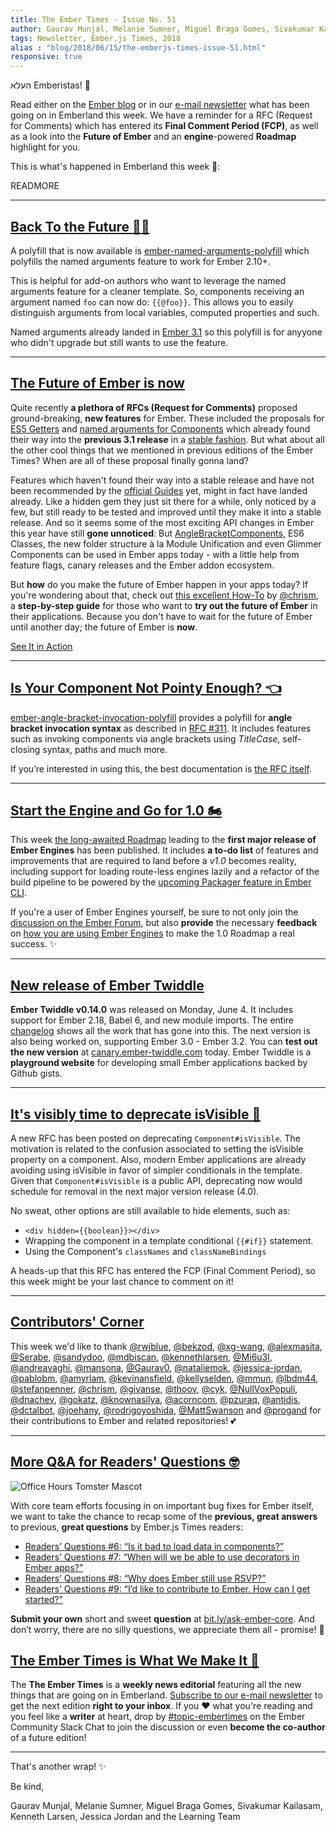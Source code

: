 ```yaml
---
title: The Ember Times - Issue No. 51
author: Gaurav Munjal, Melanie Sumner, Miguel Braga Gomes, Sivakumar Kailasam, Kenneth Larsen, Jessica Jordan
tags: Newsletter, Ember.js Times, 2018
alias : "blog/2018/06/15/the-emberjs-times-issue-51.html"
responsive: true
---
```


העלא Emberistas! 🐹

Read either on the [Ember blog](https://www.emberjs.com/blog/2018/06/15/the-emberjs-times-issue-51.html) or in our [e-mail newsletter](https://the-emberjs-times.ongoodbits.com/2018/06/15/issue-51) what has been going on in Emberland this week.
We have a reminder for a RFC (Request for Comments) which has entered its **Final Comment Period (FCP)**,
as well as a look into the **Future of Ember** and an **engine**-powered **Roadmap** highlight for you.

This is what's happened in Emberland this week 🐹:

READMORE

---

## [Back To the Future 🤖✨](https://github.com/rwjblue/ember-named-arguments-polyfill)
A polyfill that is now available is [ember-named-arguments-polyfill](https://github.com/rwjblue/ember-named-arguments-polyfill) which polyfills the named arguments feature to work for Ember 2.10+.

This is helpful for add-on authors who want to leverage the named arguments feature for a cleaner template. So, components receiving an argument named `foo` can now do:
`{{@foo}}`. This allows you to easily distinguish arguments from local variables, computed properties and such.

Named arguments already landed in [Ember 3.1](https://www.emberjs.com/blog/2018/04/13/ember-3-1-released.html#toc_named-arguments-1-of-4) so this polyfill is for anyyone who didn't upgrade but still wants to use the feature.

---

## [The Future of Ember is now](https://blog.usejournal.com/emberjs2018-my-safari-into-the-future-e4f31a4902ea)

Quite recently **a plethora of RFCs (Request for Comments)** proposed ground-breaking, **new
features** for Ember. These included the proposals for [ES5 Getters](https://github.com/emberjs/rfcs/blob/master/text/0281-es5-getters.md) and [named arguments for Components](https://github.com/emberjs/rfcs/blob/master/text/0276-named-args.md) which already found their way into the **previous 3.1 release** in a [stable fashion](https://www.emberjs.com/blog/2018/04/13/ember-3-1-released.html#toc_changes-in-ember-js-3-1).
But what about all the other cool things that we mentioned in previous editions of the Ember Times?
When are all of these proposal finally gonna land?

Features which haven't found their way into a stable release and have not been recommended by the [official Guides](https://github.com/ember-learn/guides-app) yet,
might in fact have landed already. Like a hidden gem they just sit there for a while, only noticed by a few,
but still ready to be tested and improved until they make it into a stable release.
And so it seems some of the most exciting API changes in Ember this year have still **gone unnoticed**:
But [AngleBracketComponents](#toc_a-href-https-github-com-rwjblue-ember-named-arguments-polyfill-back-to-the-future-a),
ES6 Classes, the new folder structure à la Module Unification and even Glimmer Components can be used in Ember apps today -
with a little help from feature flags, canary releases and the Ember addon ecosystem.

But **how** do you make the future of Ember happen in your apps today? If you're wondering about that, check out [this excellent How-To](https://blog.usejournal.com/emberjs2018-my-safari-into-the-future-e4f31a4902ea) by [@chrism](https://github.com/chrism/),
a **step-by-step guide** for those who want to **try out the future of Ember** in their applications.
Because you don't have to wait for the future of Ember until another day; the future of Ember is **now**.

<a class="ember-button ember-button--centered" href="https://blog.usejournal.com/emberjs2018-my-safari-into-the-future-e4f31a4902ea" target="futureofember">See It in Action</a>

---

## [Is Your Component Not Pointy Enough? 👈](https://github.com/rwjblue/ember-angle-bracket-invocation-polyfill)

[ember-angle-bracket-invocation-polyfill](https://github.com/rwjblue/ember-angle-bracket-invocation-polyfill) provides a polyfill for **angle bracket invocation syntax** as described in [RFC #311](https://github.com/emberjs/rfcs/pull/311).
It includes features such as invoking components via angle brackets using _TitleCase_, self-closing syntax, paths and much more.

If you’re interested in using this, the best documentation is [the RFC itself](https://emberjs.github.io/rfcs/0311-angle-bracket-invocation.html).

---

## [Start the Engine and Go for 1.0 🏍](https://discuss.emberjs.com/t/engines-1-0-roadmap/14914)

This week [the long-awaited Roadmap](https://discuss.emberjs.com/t/engines-1-0-roadmap/14914) leading to the **first major release of Ember Engines** has been published. It includes **a to-do list** of features and improvements that are required to land before a _v1.0_ becomes reality,
including support for loading route-less engines lazily and a refactor of the build pipeline to be powered by the [upcoming Packager feature in Ember CLI](https://github.com/ember-cli/rfcs/blob/master/active/0051-packaging.md).

If you're a user of Ember Engines yourself, be sure to not only join the [discussion on the Ember Forum](https://discuss.emberjs.com/t/engines-1-0-roadmap/14914),
but also **provide** the necessary **feedback** on [how you are using Ember Engines](https://airtable.com/shrZ4fnIa6ayNinHH)
to make the 1.0 Roadmap a real success. ✨

---

## [New release of Ember Twiddle](https://ember-twiddle.com)

**Ember Twiddle v0.14.0** was released on Monday, June 4. It includes support for Ember 2.18, Babel 6, and new module imports.
The entire [changelog](https://github.com/ember-cli/ember-twiddle/releases/tag/v0.14.0) shows all the work that has gone into this.
The next version is also being worked on, supporting Ember 3.0 - Ember 3.2.
You can **test out the new version** at [canary.ember-twiddle.com](https://canary.ember-twiddle.com) today.
Ember Twiddle is a **playground website** for developing small Ember applications backed by Github gists.

---

## [It's visibly time to deprecate isVisible 👀](https://github.com/emberjs/rfcs/pull/324)

A new RFC has been posted on deprecating `Component#isVisible`. The motivation is related to the confusion associated to setting the isVisible property on a component. Also, modern Ember applications are already avoiding using isVisible in favor of simpler conditionals in the template. Given that `Component#isVisible` is a public API, deprecating now would schedule for removal in the next major version release (4.0).

No sweat, other options are still available to hide elements, such as:

- `<div hidden={{boolean}}></div>`
- Wrapping the component in a template conditional `{{#if}}` statement.
- Using the Component's `classNames` and `classNameBindings`

A heads-up that this RFC has entered the FCP (Final Comment Period), so this week might be your last chance to comment on it!

---

## [Contributors' Corner](https://guides.emberjs.com/v3.2.0/contributing/repositories/)

<p>This week we'd like to thank <a href="https://github.com/rwjblue" target="gh-user">@rwjblue</a>, <a href="https://github.com/bekzod" target="gh-user">@bekzod</a>, <a href="https://github.com/xg-wang" target="gh-user">@xg-wang</a>, <a href="https://github.com/alexmasita" target="gh-user">@alexmasita</a>, <a href="https://github.com/Serabe" target="gh-user">@Serabe</a>, <a href="https://github.com/sandydoo" target="gh-user">@sandydoo</a>, <a href="https://github.com/mdbiscan" target="gh-user">@mdbiscan</a>, <a href="https://github.com/kennethlarsen" target="gh-user">@kennethlarsen</a>, <a href="https://github.com/Mi6u3l" target="gh-user">@Mi6u3l</a>, <a href="https://github.com/andreavaghi" target="gh-user">@andreavaghi</a>, <a href="https://github.com/mansona" target="gh-user">@mansona</a>, <a href="https://github.com/Gaurav0" target="gh-user">@Gaurav0</a>, <a href="https://github.com/nataliemok" target="gh-user">@nataliemok</a>, <a href="https://github.com/jessica-jordan" target="gh-user">@jessica-jordan</a>, <a href="https://github.com/pablobm" target="gh-user">@pablobm</a>, <a href="https://github.com/amyrlam" target="gh-user">@amyrlam</a>, <a href="https://github.com/kevinansfield" target="gh-user">@kevinansfield</a>, <a href="https://github.com/kellyselden" target="gh-user">@kellyselden</a>, <a href="https://github.com/mmun" target="gh-user">@mmun</a>, <a href="https://github.com/lbdm44" target="gh-user">@lbdm44</a>, <a href="https://github.com/stefanpenner" target="gh-user">@stefanpenner</a>, <a href="https://github.com/chrism" target="gh-user">@chrism</a>, <a href="https://github.com/givanse" target="gh-user">@givanse</a>, <a href="https://github.com/thoov" target="gh-user">@thoov</a>, <a href="https://github.com/cyk" target="gh-user">@cyk</a>, <a href="https://github.com/NullVoxPopuli" target="gh-user">@NullVoxPopuli</a>, <a href="https://github.com/dnachev" target="gh-user">@dnachev</a>, <a href="https://github.com/gokatz" target="gh-user">@gokatz</a>, <a href="https://github.com/knownasilya" target="gh-user">@knownasilya</a>, <a href="https://github.com/acorncom" target="gh-user">@acorncom</a>, <a href="https://github.com/pzuraq" target="gh-user">@pzuraq</a>, <a href="https://github.com/antidis" target="gh-user">@antidis</a>, <a href="https://github.com/dctalbot" target="gh-user">@dctalbot</a>, <a href="https://github.com/joehany" target="gh-user">@joehany</a>, <a href="https://github.com/rodrigoyoshida" target="gh-user">@rodrigoyoshida</a>, <a href="https://github.com/MattSwanson" target="gh-user">@MattSwanson</a> and <a href="https://github.com/progand" target="gh-user">@progand</a> for their contributions to Ember and related repositories! 💕
</p>

---

## [More Q&A for Readers' Questions 🤓](https://docs.google.com/forms/d/e/1FAIpQLScqu7Lw_9cIkRtAiXKitgkAo4xX_pV1pdCfMJgIr6Py1V-9Og/viewform)

<div class="blog-row">
  <img class="float-right small transparent padded" alt="Office Hours Tomster Mascot" title="Readers' Questions" src="/images/tomsters/officehours.png" />

  <p>With core team efforts focusing in on important bug fixes for Ember itself, we want to take the chance to recap some of the <strong>previous, great answers</strong> to previous, <strong>great questions</strong> by Ember.js Times readers:</p>

  <ul>
    <li><a href="https://discuss.emberjs.com/t/readers-questions-is-it-bad-to-load-data-in-components/14521" target="rquestion">Readers’ Questions #6: “Is it bad to load data in components?”</a></li>
    <li><a href="https://discuss.emberjs.com/t/readers-questions-when-will-we-be-able-to-use-decorators-in-ember-apps/14583" target="rquestion">Readers’ Questions #7: “When will we be able to use decorators in Ember apps?”</a></li>
    <li><a href="https://discuss.emberjs.com/t/readers-questions-why-does-ember-still-use-rsvp/14736" target="rquestion">Readers’ Questions #8: “Why does Ember still use RSVP?”</a></li>
    <li><a href="https://discuss.emberjs.com/t/readers-questions-id-like-to-contribute-to-ember-how-can-i-get-started/14915" target="rquestion">Readers’ Questions #9: “I’d like to contribute to Ember. How can I get started?”</a></li>
  </ul>
</div>


<div class="blog-row">
  <p><strong>Submit your own</strong> short and sweet <strong>question</strong> at <a href="https://bit.ly/ask-ember-core" target="rq">bit.ly/ask-ember-core</a>. And don’t worry, there are no silly questions, we appreciate them all - promise! 🤞</p>
</div>

## [The Ember Times is What We Make It 🙌](https://the-emberjs-times.ongoodbits.com/)

The **The Ember Times** is a **weekly news editorial** featuring all the new things that are going on in Emberland.
[Subscribe to our e-mail newsletter](https://the-emberjs-times.ongoodbits.com/) to get the next edition **right to your inbox**.
If you ❤️ what you're reading and you feel like a **writer** at heart,
drop by [#topic-embertimes](https://embercommunity.slack.com/messages/C8P6UPWNN/convo/C4TD5JJ7R-1497022015.688894/) on the Ember Community Slack Chat to join the discussion or even **become the co-author** of a future edition!


---


That's another wrap!  ✨

Be kind,

Gaurav Munjal, Melanie Sumner, Miguel Braga Gomes, Sivakumar Kailasam, Kenneth Larsen, Jessica Jordan and the Learning Team
